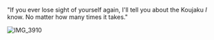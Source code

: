 "If you ever lose sight of yourself again, I'll tell you about the Koujaku *I* know. No matter how many times it takes."


![IMG_3910](https://github.com/user-attachments/assets/800f4c17-5c3e-4b2d-8945-1e1e655d6c40)



